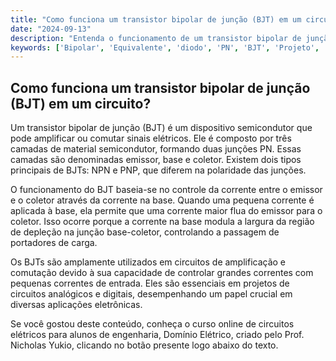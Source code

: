 ```yaml
---
title: "Como funciona um transistor bipolar de junção (BJT) em um circuito?"
date: "2024-09-13"
description: "Entenda o funcionamento de um transistor bipolar de junção (BJT) e sua aplicação em circuitos elétricos."
keywords: ['Bipolar', 'Equivalente', 'diodo', 'PN', 'BJT', 'Projeto', 'Circuito']
---
```


## Como funciona um transistor bipolar de junção (BJT) em um circuito?

Um transistor bipolar de junção (BJT) é um dispositivo semicondutor que pode amplificar ou comutar sinais elétricos. Ele é composto por três camadas de material semicondutor, formando duas junções PN. Essas camadas são denominadas emissor, base e coletor. Existem dois tipos principais de BJTs: NPN e PNP, que diferem na polaridade das junções.

O funcionamento do BJT baseia-se no controle da corrente entre o emissor e o coletor através da corrente na base. Quando uma pequena corrente é aplicada à base, ela permite que uma corrente maior flua do emissor para o coletor. Isso ocorre porque a corrente na base modula a largura da região de depleção na junção base-coletor, controlando a passagem de portadores de carga.

Os BJTs são amplamente utilizados em circuitos de amplificação e comutação devido à sua capacidade de controlar grandes correntes com pequenas correntes de entrada. Eles são essenciais em projetos de circuitos analógicos e digitais, desempenhando um papel crucial em diversas aplicações eletrônicas.

Se você gostou deste conteúdo, conheça o curso online de circuitos elétricos para alunos de engenharia, Domínio Elétrico, criado pelo Prof. Nicholas Yukio, clicando no botão presente logo abaixo do texto.